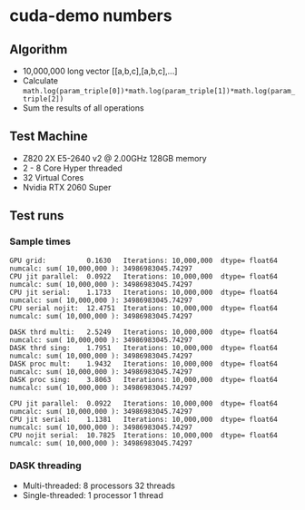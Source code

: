 



# cuda-demo numbers

## Algorithm
* 10,000,000 long vector [[a,b,c],[a,b,c],...]
* Calculate `math.log(param_triple[0])*math.log(param_triple[1])*math.log(param_triple[2])`
* Sum the results of all operations

## Test Machine
* Z820 2X E5-2640 v2 @ 2.00GHz 128GB memory
* 2 - 8 Core Hyper threaded
* 32 Virtual Cores
* Nvidia RTX 2060 Super

## Test runs
### Sample times
```
GPU grid:          0.1630   Iterations: 10,000,000  dtype= float64 numcalc: sum( 10,000,000 ): 34986983045.74297
CPU jit parallel:  0.0922   Iterations: 10,000,000  dtype= float64 numcalc: sum( 10,000,000 ): 34986983045.74297
CPU jit serial:    1.1733   Iterations: 10,000,000  dtype= float64 numcalc: sum( 10,000,000 ): 34986983045.74297
CPU serial nojit:  12.4751  Iterations: 10,000,000  dtype= float64 numcalc: sum( 10,000,000 ): 34986983045.74297
```

```
DASK thrd multi:   2.5249   Iterations: 10,000,000  dtype= float64 numcalc: sum( 10,000,000 ): 34986983045.74297
DASK thrd sing:    1.7951   Iterations: 10,000,000  dtype= float64 numcalc: sum( 10,000,000 ): 34986983045.74297
DASK proc mult:    1.9432   Iterations: 10,000,000  dtype= float64 numcalc: sum( 10,000,000 ): 34986983045.74297
DASK proc sing:    3.8063   Iterations: 10,000,000  dtype= float64 numcalc: sum( 10,000,000 ): 34986983045.74297

CPU jit parallel:  0.0922   Iterations: 10,000,000  dtype= float64 numcalc: sum( 10,000,000 ): 34986983045.74297
CPU jit serial:    1.1381   Iterations: 10,000,000  dtype= float64 numcalc: sum( 10,000,000 ): 34986983045.74297
CPU nojit serial:  10.7825  Iterations: 10,000,000  dtype= float64 numcalc: sum( 10,000,000 ): 34986983045.74297
```
### DASK threading
* Multi-threaded: 8 processors 32 threads
* Single-threaded: 1 processor 1 thread
